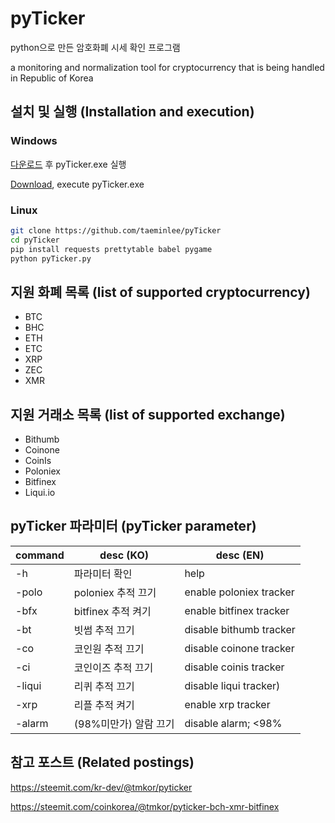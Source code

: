 # pyTicker

python으로 만든 암호화폐 시세 확인 프로그램

a monitoring and normalization tool for cryptocurrency that is being handled in Republic of Korea

## 설치 및 실행 (Installation and execution)

### Windows

[다운로드](https://github.com/taeminlee/pyTicker/releases/) 후 pyTicker.exe 실행

[Download](https://github.com/taeminlee/pyTicker/releases/), execute pyTicker.exe

### Linux

```bash
git clone https://github.com/taeminlee/pyTicker
cd pyTicker
pip install requests prettytable babel pygame
python pyTicker.py
```

## 지원 화폐 목록 (list of supported cryptocurrency)

- BTC
- BHC
- ETH
- ETC
- XRP
- ZEC
- XMR

## 지원 거래소 목록 (list of supported exchange)

- Bithumb
- Coinone
- CoinIs
- Poloniex
- Bitfinex
- Liqui.io

## pyTicker 파라미터 (pyTicker parameter)

|command|desc (KO)|desc (EN)|
|-------|----|----|
|-h |파라미터 확인 |help|
|-polo|poloniex 추적 끄기 |enable poloniex tracker|
|-bfx|bitfinex 추적 켜기 |enable bitfinex tracker|
|-bt|빗썸 추적 끄기 |disable bithumb tracker|
|-co|코인원 추적 끄기 |disable coinone tracker|
|-ci|코인이즈 추적 끄기 |disable coinis tracker|
|-liqui|리퀴 추적 끄기 |disable liqui tracker)
|-xrp|리플 추적 켜기 |enable xrp tracker|
|-alarm|(98%미만가) 알람 끄기 |disable alarm; <98%|

## 참고 포스트 (Related postings)

https://steemit.com/kr-dev/@tmkor/pyticker

https://steemit.com/coinkorea/@tmkor/pyticker-bch-xmr-bitfinex